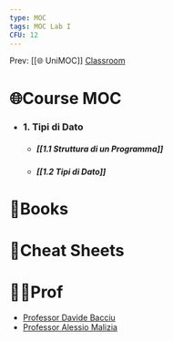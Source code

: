 ```yaml
---
type: MOC
tags: MOC Lab I
CFU: 12
---
```


Prev: [[🌐 UniMOC]]
[Classroom](https://classroom.google.com/u/2/c/NTQ3NzUwMzkxMzI0)

# 🌐Course MOC

- ### 1. Tipi di Dato
	- ##### [[1.1 Struttura di un Programma]]
	- ##### [[1.2 Tipi di Dato]]



# 📒Books






# 📄Cheat Sheets






# 👨‍🏫Prof
- [Professor Davide Bacciu](http://pages.di.unipi.it/bacciu/)
- [Professor Alessio Malizia](alessiomalizia.wordpress.com)






